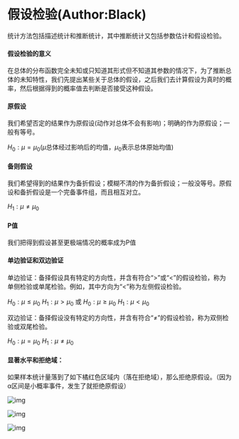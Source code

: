 # 假设检验(Author:Black)

统计方法包括描述统计和推断统计，其中推断统计又包括参数估计和假设检验。

#### 假设检验的意义

在总体的分布函数完全未知或只知道其形式但不知道其参数的情况下，为了推断总体的未知特性，我们先提出某些关于总体的假设，之后我们去计算假设为真时的概率，然后根据得到的概率值去判断是否接受这种假设。

#### 原假设

我们希望否定的结果作为原假设(动作对总体不会有影响)；明确的作为原假设；一般有等号。

$H_0:\mu=\mu_0$($\mu$总体经过影响后的均值，$\mu_0$表示总体原始均值)

#### 备则假设

我们希望得到的结果作为备折假设；模糊不清的作为备折假设；一般没等号。原假设和备折假设是一个完备事件组，而且相互对立。

$H_1:\mu\ne\mu_0$

#### P值

我们把得到假设甚至更极端情况的概率成为P值

#### 单边验证和双边验证

单边验证：备择假设具有特定的方向性，并含有符合“>”或“<”的假设检验，称为单侧检验或单尾检验。例如，其中方向为“<”称为左侧假设检验。

$H_0:\mu\le\mu_0$    $H_1:\mu>\mu_0$  或    $H_0:\mu\ge\mu_0$  $H_1:\mu<\mu_0$

双边验证：备择假设没有特定的方向性，并含有符合“≠”的假设检验，称为双侧检验或双尾检验。

$H_0:\mu=\mu_0$  $H_1:\mu\ne\mu_0$

#### **显著水平和拒绝域：**

如果样本统计量落到了如下橘红色区域内（落在拒绝域），那么拒绝原假设。（因为α区间是小概率事件，发生了就拒绝原假设）

![img](https://pic3.zhimg.com/80/v2-bba1b2d5ad74bc1c6b654cda8d9747fa_hd.jpg)

![img](https://pic1.zhimg.com/80/v2-c06e22063210ac33a58ec704461dda00_hd.jpg)



![img](https://pic1.zhimg.com/80/v2-e1e724ebb9fedf81db5abd1613fd0828_hd.jpg)